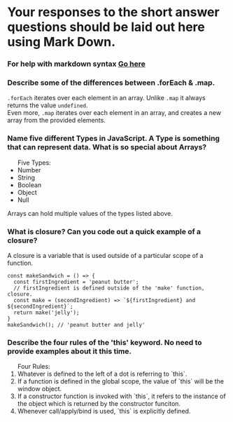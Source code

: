 # Your responses to the short answer questions should be laid out here using Mark Down.
### For help with markdown syntax [Go here](https://github.com/adam-p/markdown-here/wiki/Markdown-Cheatsheet)

### Describe some of the differences between .forEach & .map.

`.forEach` iterates over each element in an array. Unlike `.map` it always returns the value `undefined`. <br />
Even more, `.map` iterates over each element in an array, and creates a new array from the provided elements.

### Name five different Types in JavaScript. A Type is something that can represent data. What is so special about Arrays?

<ul>Five Types:
<li>Number</li>
<li>String</li>
<li>Boolean</li>
<li>Object</li>
<li>Null</li>
</ul>

Arrays can hold multiple values of the types listed above. 

### What is closure? Can you code out a quick example of a closure?

A closure is a variable that is used outside of a particular scope of a function. 

```
const makeSandwich = () => {
  const firstIngredient = 'peanut butter';
  // firstIngredient is defined outside of the 'make' function, closure.
  const make = (secondIngredient) => `${firstIngredient} and ${secondIngredient}`;
  return make('jelly');
}
makeSandwich(); // 'peanut butter and jelly'

```

### Describe the four rules of the 'this' keyword. No need to provide examples about it this time.

<ol>Four Rules:
<li>Whatever is defined to the left of a dot is referring to `this`.</li>
<li>If a function is defined in the global scope, the value of `this` will be the window object.</li>
<li>If a constructor function is invoked with `this`, it refers to the instance of the object which is returned by the constructor funciton.</li>
<li>Whenever call/apply/bind is used, `this` is explicitly defined.</li>
</ol>